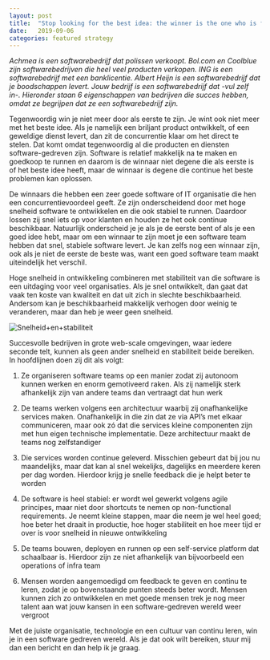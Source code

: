 ```yaml
---
layout: post
title:  "Stop looking for the best idea: the winner is the one who is fast in software development"
date:   2019-09-06
categories: featured strategy
---
```


*Achmea is een softwarebedrijf dat polissen verkoopt. Bol.com en Coolblue zijn softwarebedrijven die heel veel producten verkopen. ING is een softwarebedrijf met een banklicentie. Albert Heijn is een softwarebedrijf dat je boodschappen levert. Jouw bedrijf is een softwarebedrijf dat -vul zelf in-. Hieronder staan 6 eigenschappen van bedrijven die succes hebben, omdat ze begrijpen dat ze een softwarebedrijf zijn.*

Tegenwoordig win je niet meer door als eerste te zijn. Je wint ook niet meer met het beste idee. Als je namelijk een briljant product ontwikkelt, of een geweldige dienst levert, dan zit de concurrentie klaar om het direct te stelen. Dat komt omdat tegenwoordig al die producten en diensten software-gedreven zijn. Software is relatief makkelijk na te maken en goedkoop te runnen en daarom is de winnaar niet degene die als eerste is of het beste idee heeft, maar de winnaar is degene die continue het beste problemen kan oplossen.

De winnaars die hebben een zeer goede software of IT organisatie die hen een concurrentievoordeel geeft. Ze zijn onderscheidend door met hoge snelheid software te ontwikkelen en die ook stabiel te runnen. Daardoor lossen zij snel iets op voor klanten en houden ze het ook continue beschikbaar. Natuurlijk onderscheid je je als je de eerste bent of als je een goed idee hebt, maar om een winnaar te zijn moet je een software team hebben dat snel, stabiele software levert. Je kan zelfs nog een winnaar zijn, ook als je niet de eerste de beste was, want een goed software team maakt uiteindelijk het verschil.

Hoge snelheid in ontwikkeling combineren met stabiliteit van die software is een uitdaging voor veel organisaties. Als je snel ontwikkelt, dan gaat dat vaak ten koste van kwaliteit en dat uit zich in slechte beschikbaarheid. Andersom kan je beschikbaarheid makkelijk verhogen door weinig te veranderen, maar dan heb je weer geen snelheid.

![Snelheid+en+stabiliteit](https://user-images.githubusercontent.com/5676977/134804341-e445bc02-80b5-4cff-b00e-1a7584d726fd.jpeg)

  Succesvolle bedrijven in grote web-scale omgevingen, waar iedere seconde telt, kunnen als geen ander snelheid en stabiliteit beide bereiken. In hoofdlijnen doen zij dit als volgt:
  1. Ze organiseren software teams op een manier zodat zij autonoom kunnen werken en enorm gemotiveerd raken. Als zij namelijk sterk afhankelijk zijn van andere teams dan vertraagt dat hun werk
  
  2. De teams werken volgens een architectuur waarbij zij onafhankelijke services maken. Onafhankelijk in die zin dat ze via API’s met elkaar communiceren, maar ook zó dat die services kleine componenten zijn met hun eigen technische implementatie. Deze architectuur maakt de teams nog zelfstandiger
  
  3. Die services worden continue geleverd. Misschien gebeurt dat bij jou nu maandelijks, maar dat kan al snel wekelijks, dagelijks en meerdere keren per dag worden. Hierdoor krijg je snelle feedback die je helpt beter te worden
  
  4. De software is heel stabiel: er wordt wel gewerkt volgens agile principes, maar niet door shortcuts te nemen op non-functional requirements. Je neemt kleine stappen, maar die neem je wel heel goed; hoe beter het draait in productie, hoe hoger stabiliteit en hoe meer tijd er over is voor snelheid in nieuwe ontwikkeling
  
  5. De teams bouwen, deployen en runnen op een self-service platform dat schaalbaar is. Hierdoor zijn ze niet afhankelijk van bijvoorbeeld een operations of infra team
  
  6. Mensen worden aangemoedigd om feedback te geven en continu te leren, zodat je op bovenstaande punten steeds beter wordt. Mensen kunnen zich zo ontwikkelen en met goede mensen trek je nog meer talent aan wat jouw kansen in een software-gedreven wereld weer vergroot

Met de juiste organisatie, technologie en een cultuur van continu leren, win je in een software gedreven wereld. Als je dat ook wilt bereiken, stuur mij dan een bericht en dan help ik je graag.

[this article was originally posted by me on LinkedIn]: (https://www.linkedin.com/pulse/stop-met-het-beste-idee-zoeken-de-winnaar-wordt-degene-de-ruiter/)
